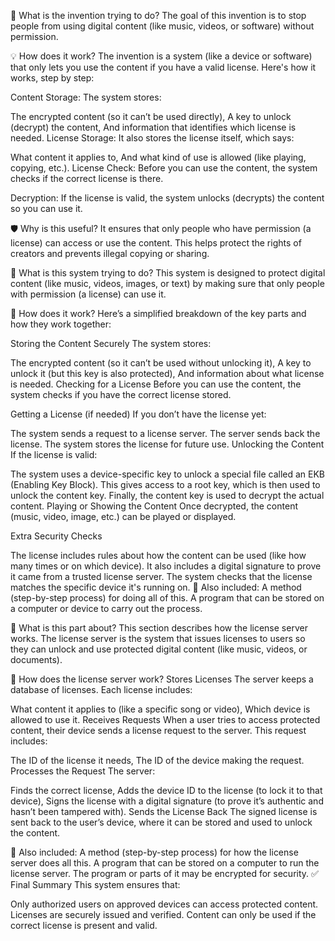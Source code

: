 🧠 What is the invention trying to do?
The goal of this invention is to stop people from using digital content (like music, videos, or software) without permission.

💡 How does it work?
The invention is a system (like a device or software) that only lets you use the content if you have a valid license. Here's how it works, step by step:

Content Storage:
The system stores:

The encrypted content (so it can’t be used directly),
A key to unlock (decrypt) the content,
And information that identifies which license is needed.
License Storage:
It also stores the license itself, which says:

What content it applies to,
And what kind of use is allowed (like playing, copying, etc.).
License Check:
Before you can use the content, the system checks if the correct license is there.

Decryption:
If the license is valid, the system unlocks (decrypts) the content so you can use it.

🛡️ Why is this useful?
It ensures that only people who have permission (a license) can access or use the content. This helps protect the rights of creators and prevents illegal copying or sharing.

🧠 What is this system trying to do?
This system is designed to protect digital content (like music, videos, images, or text) by making sure that only people with permission (a license) can use it.

🔐 How does it work?
Here’s a simplified breakdown of the key parts and how they work together:

Storing the Content Securely
The system stores:

The encrypted content (so it can’t be used without unlocking it),
A key to unlock it (but this key is also protected),
And information about what license is needed.
Checking for a License
Before you can use the content, the system checks if you have the correct license stored.

Getting a License (if needed)
If you don’t have the license yet:

The system sends a request to a license server.
The server sends back the license.
The system stores the license for future use.
Unlocking the Content
If the license is valid:

The system uses a device-specific key to unlock a special file called an EKB (Enabling Key Block).
This gives access to a root key, which is then used to unlock the content key.
Finally, the content key is used to decrypt the actual content.
Playing or Showing the Content
Once decrypted, the content (music, video, image, etc.) can be played or displayed.

Extra Security Checks

The license includes rules about how the content can be used (like how many times or on which device).
It also includes a digital signature to prove it came from a trusted license server.
The system checks that the license matches the specific device it's running on.
🧾 Also included:
A method (step-by-step process) for doing all of this.
A program that can be stored on a computer or device to carry out the process.


🧠 What is this part about?
This section describes how the license server works. The license server is the system that issues licenses to users so they can unlock and use protected digital content (like music, videos, or documents).

🔐 How does the license server work?
Stores Licenses
The server keeps a database of licenses. Each license includes:

What content it applies to (like a specific song or video),
Which device is allowed to use it.
Receives Requests
When a user tries to access protected content, their device sends a license request to the server. This request includes:

The ID of the license it needs,
The ID of the device making the request.
Processes the Request
The server:

Finds the correct license,
Adds the device ID to the license (to lock it to that device),
Signs the license with a digital signature (to prove it’s authentic and hasn’t been tampered with).
Sends the License Back
The signed license is sent back to the user’s device, where it can be stored and used to unlock the content.

💾 Also included:
A method (step-by-step process) for how the license server does all this.
A program that can be stored on a computer to run the license server.
The program or parts of it may be encrypted for security.
✅ Final Summary
This system ensures that:

Only authorized users on approved devices can access protected content.
Licenses are securely issued and verified.
Content can only be used if the correct license is present and valid.
